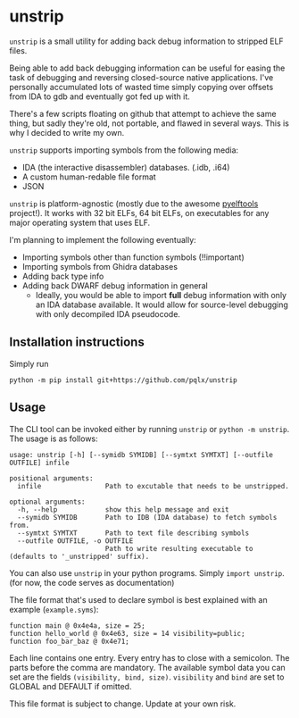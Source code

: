 # unstrip

`unstrip` is a small utility for adding back debug information to stripped ELF files.

Being able to add back debugging information can be useful for easing the task of debugging and reversing closed-source native applications. I've personally accumulated lots of wasted time simply copying over offsets from IDA to gdb and eventually got fed up with it.

There's a few scripts floating on github that attempt to achieve the same thing, but sadly they're old, not portable, and flawed in several ways. This is why I decided to write my own. 

`unstrip` supports importing symbols from the following media:
   - IDA (the interactive disassembler) databases. (.idb, .i64)
   - A custom human-redable file format
   - JSON

`unstrip` is platform-agnostic (mostly due to the awesome [pyelftools](https://github.com/eliben/pyelftools) project!). It works with 32 bit ELFs, 64 bit ELFs, on executables for any major operating system that uses ELF.

I'm planning to implement the following eventually:
  - Importing symbols other than function symbols (!!important)
  - Importing symbols from Ghidra databases
  - Adding back type info
  - Adding back DWARF debug information in general
    - Ideally, you would be able to import **full** debug information with only an IDA database available. It would allow for source-level debugging with only decompiled IDA pseudocode. 

## Installation instructions
Simply run
```
python -m pip install git+https://github.com/pqlx/unstrip
```

## Usage
The CLI tool can be invoked either by running `unstrip` or `python -m unstrip`. The usage is as follows:

```
usage: unstrip [-h] [--symidb SYMIDB] [--symtxt SYMTXT] [--outfile OUTFILE] infile

positional arguments:
  infile                Path to excutable that needs to be unstripped.

optional arguments:
  -h, --help            show this help message and exit
  --symidb SYMIDB       Path to IDB (IDA database) to fetch symbols from.
  --symtxt SYMTXT       Path to text file describing symbols
  --outfile OUTFILE, -o OUTFILE
                        Path to write resulting executable to (defaults to '_unstripped' suffix).

```

You can also use `unstrip` in your python programs. Simply `import unstrip`. (for now, the code serves as documentation)

The file format that's used to declare symbol is best explained with an example (`example.syms`):

```
function main @ 0x4e4a, size = 25;
function hello_world @ 0x4e63, size = 14 visibility=public;
function foo_bar_baz @ 0x4e71;
```

Each line contains one entry. Every entry has to close with a semicolon. The parts before the comma are mandatory. The available symbol data you can set are the fields `(visibility, bind, size)`. `visibility` and `bind` are set to GLOBAL and DEFAULT if omitted.

This file format is subject to change. Update at your own risk. 
